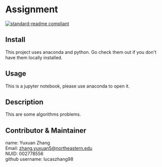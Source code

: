# Assignment
[![standard-readme compliant](https://img.shields.io/badge/readme%20style-standard-brightgreen.svg?style=flat-square)](https://github.com/RichardLitt/standard-readme)
## Install
This project uses anaconda and python. Go check them out if you don't have them locally installed.
## Usage
This is a jupyter notebook, please use anaconda to open it.
## Description
This are some algorithms problems.
## Contributor & Maintainer
name: Yuxuan Zhang  
Email: zhang.yuxuan5@northeastern.edu  
NUID: 002778556  
github username: lucaszhang98  
